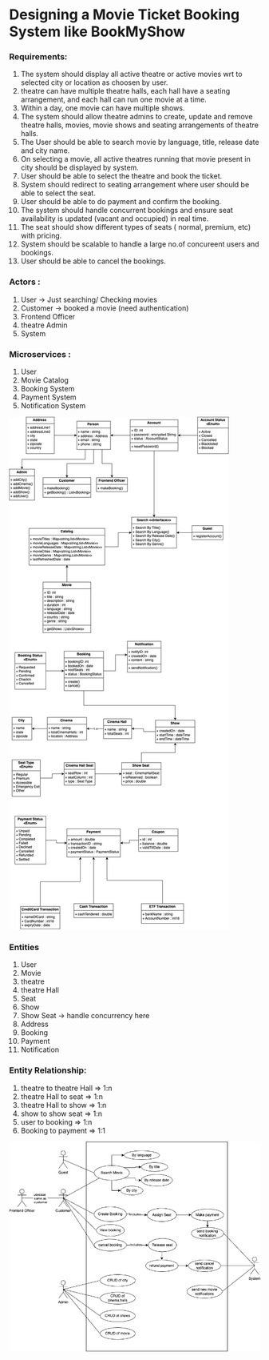 # Designing a Movie Ticket Booking System like BookMyShow

### Requirements:
1. The system should display all active theatre or active movies wrt to selected city or location as choosen by user.
2. theatre can have multiple theatre halls, each hall have a seating arrangement, and each hall can run one movie at a time.
3. Within a day, one movie can have multiple shows.
4. The system should allow theatre admins to create, update and remove theatre halls, movies, movie shows and seating arrangements of theatre halls.
5. The User should be able to search movie by language, title, release date and city name.
6. On selecting a movie, all active theatres running that movie present in city should be displayed by system.
7. User should be able to select the theatre and book the ticket.
8. System should redirect to seating arrangement where user should be able to select the seat.
9. User should be able to do payment and confirm the booking.
10. The system should handle concurrent bookings and ensure seat availability is updated (vacant and occupied) in real time.
11. The seat should show different types of seats ( normal, premium, etc) with pricing.
12. System should be scalable to handle a large no.of concureent users and bookings.
13. User should be able to cancel the bookings.

### Actors : 
1. User -> Just searching/ Checking movies
2. Customer -> booked a movie (need authentication)
3. Frontend Officer
4. theatre Admin
5. System 

### Microservices :
1. User 
2. Movie Catalog
3. Booking System
4. Payment System
5. Notification System

![Class Diagram](./ClassDiagram.png)

### Entities
1. User 
2. Movie
3. theatre
4. theatre Hall
5. Seat
6. Show
7. Show Seat -> handle concurrency here
8. Address
9. Booking
10. Payment
11. Notification

### Entity Relationship:
1. theatre to theatre Hall => 1:n 
2. theatre Hall to seat => 1:n
3. theatre Hall to show => 1:n
4. show to show seat => 1:n
5. user to booking => 1:n
6. Booking to payment => 1:1

![Usecase Diagram](./usecaseDiagram.png)




